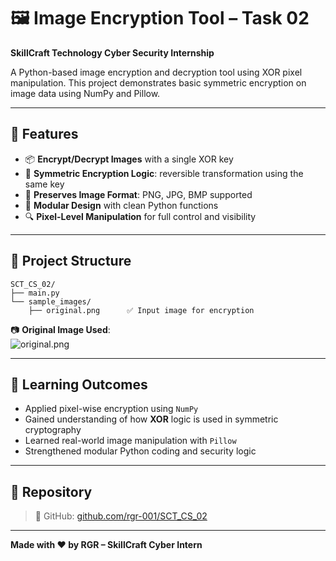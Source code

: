 # 🖼️ Image Encryption Tool – Task 02  
**SkillCraft Technology Cyber Security Internship**  

A Python-based image encryption and decryption tool using XOR pixel manipulation. This project demonstrates basic symmetric encryption on image data using NumPy and Pillow.

---

## 🔐 Features

- 📦 **Encrypt/Decrypt Images** with a single XOR key  
- 🧠 **Symmetric Encryption Logic**: reversible transformation using the same key  
- 🎨 **Preserves Image Format**: PNG, JPG, BMP supported  
- 🧩 **Modular Design** with clean Python functions  
- 🔍 **Pixel-Level Manipulation** for full control and visibility  

---

## 📁 Project Structure

```
SCT_CS_02/
├── main.py
└── sample_images/
    ├── original.png      ✅ Input image for encryption
```

📷 **Original Image Used**:  
![original.png](https://upload.wikimedia.org/wikipedia/commons/thumb/3/3f/JPEG_example_flower.jpg/320px-JPEG_example_flower.jpg)

---

## 🧠 Learning Outcomes

- Applied pixel-wise encryption using `NumPy`  
- Gained understanding of how **XOR** logic is used in symmetric cryptography  
- Learned real-world image manipulation with `Pillow`  
- Strengthened modular Python coding and security logic  

---

## 🔗 Repository

> 🔗 GitHub: [github.com/rgr-001/SCT_CS_02](https://github.com/rgr-001/SCT_CS_02)

---

**Made with ❤️ by RGR – SkillCraft Cyber Intern**  
